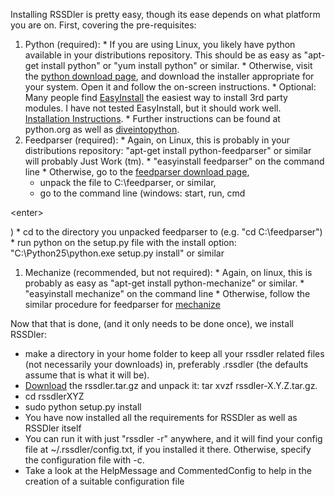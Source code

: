 Installing RSSDler is pretty easy, though its ease depends on what platform you are on. First, covering the pre-requisites:

  1. Python (required):
    * If you are using Linux, you likely have python available in your distributions repository. This should be as easy as "apt-get install python" or "yum install python" or similar.
    * Otherwise, visit the [python download page](http://www.python.org/download/), and download the installer appropriate for your system. Open it and follow the on-screen instructions.
    * Optional: Many people find [EasyInstall](http://peak.telecommunity.com/DevCenter/EasyInstall) the easiest way to install 3rd party modules. I have not tested EasyInstall, but it should work well. [Installation Instructions](http://peak.telecommunity.com/DevCenter/EasyInstall#installing-easy-install).
    * Further instructions can be found at python.org as well as [diveintopython](http://diveintopython.org/installing_python/index.html).
  1. Feedparser (required):
    * Again, on Linux, this is probably in your distributions repository: "apt-get install python-feedparser" or similar will probably Just Work (tm).
    * "easyinstall feedparser" on the command line
    * Otherwise, go to the [feedparser download page](http://code.google.com/p/feedparser/downloads/list),
      * unpack the file to C:\feedparser, or similar,
      * go to the command line (windows: start, run, cmd 

&lt;enter&gt;

)
      * cd to the directory you unpacked feedparser to (e.g. "cd C:\feedparser")
      * run python on the setup.py file with the install option: "C:\Python25\python.exe setup.py install" or similar
  1. Mechanize (recommended, but not required):
    * Again, on linux, this is probably as easy as "apt-get install python-mechanize" or similar.
    * "easyinstall mechanize" on the command line
    * Otherwise, follow the similar procedure for feedparser for [mechanize](http://wwwsearch.sourceforge.net/mechanize/#source)

Now that that is done, (and it only needs to be done once), we install RSSDler:
  * make a directory in your home folder to keep all your rssdler related files (not necessarily your downloads) in, preferably .rssdler (the defaults assume that is what it will be).
  * [Download](http://code.google.com/p/rssdler/downloads/list) the rssdler.tar.gz and unpack it: tar xvzf rssdler-X.Y.Z.tar.gz.
  * cd rssdlerXYZ
  * sudo python setup.py install
  * You have now installed all the requirements for RSSDler as well as RSSDler itself
  * You can run it with just "rssdler -r" anywhere, and it will find your config file at ~/.rssdler/config.txt, if you installed it there. Otherwise, specify the configuration file with -c.
  * Take a look at the HelpMessage and CommentedConfig to help in the creation of a suitable configuration file
